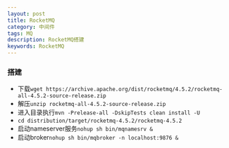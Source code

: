 ```yaml
---
layout: post
title: RocketMQ
category: 中间件
tags: MQ
description: RocketMQ搭建
keywords: RocketMQ
---
```

### 搭建
* 下载`wget https://archive.apache.org/dist/rocketmq/4.5.2/rocketmq-all-4.5.2-source-release.zip`
* 解压`unzip rocketmq-all-4.5.2-source-release.zip`
* 进入目录执行`mvn -Prelease-all -DskipTests clean install -U`
* `cd distribution/target/rocketmq-4.5.2/rocketmq-4.5.2`
* 启动nameserver服务`nohup sh bin/mqnamesrv &`
* 启动broker`nohup sh bin/mqbroker -n localhost:9876 &`
